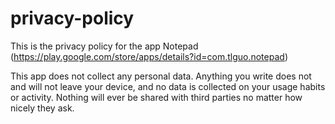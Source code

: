 # privacy-policy

This is the privacy policy for the app Notepad (https://play.google.com/store/apps/details?id=com.tlguo.notepad)

This app does not collect any personal data. Anything you write does not and will not leave your device, and no data is collected on your usage habits or activity.
Nothing will ever be shared with third parties no matter how nicely they ask.
